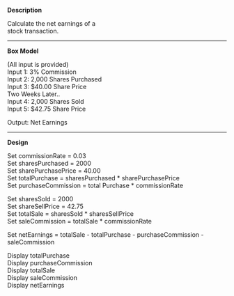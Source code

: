 **Description**

Calculate the net earnings of a  
stock transaction.

***********************************

**Box Model**

(All input is provided)  
Input 1: 3% Commission  
Input 2: 2,000 Shares Purchased  
Input 3: $40.00 Share Price    
Two Weeks Later..  
Input 4: 2,000 Shares Sold  
Input 5: $42.75 Share Price

Output: Net Earnings

***********************************

**Design**

Set commissionRate = 0.03  
Set sharesPurchased = 2000  
Set sharePurchasePrice = 40.00  
Set totalPurchase = sharesPurchased * sharePurchasePrice  
Set purchaseCommission = total Purchase * commissionRate

Set sharesSold = 2000  
Set shareSellPrice = 42.75  
Set totalSale = sharesSold * sharesSellPrice  
Set saleCommission = totalSale * commissionRate  

Set netEarnings = totalSale - totalPurchase - purchaseCommission - saleCommission

Display totalPurchase  
Display purchaseCommission  
Display totalSale  
Display saleCommission  
Display netEarnings